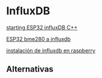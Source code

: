 # InfluxDB

[starting ESP32 influxDB C++](https://randomnerdtutorials.com/esp32-influxdb/)

[ESP32 bme280 a influxdb](https://randomnerdtutorials.com/esp32-esp8266-sensor-bme280-influxdb/)

[instalación de influxdb en raspberry](https://randomnerdtutorials.com/install-influxdb-2-raspberry-pi/)

## Alternativas

